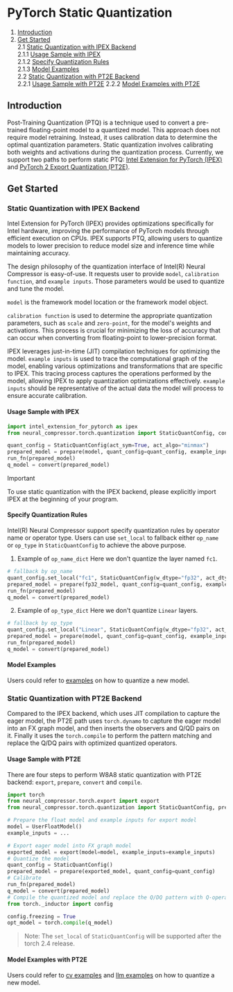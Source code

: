 PyTorch Static Quantization
========================================
1. [Introduction](#introduction)
2. [Get Started](#get-started) \
    2.1 [Static Quantization with IPEX Backend](#static-quantization-with-ipex-backend) \
        2.1.1 [Usage Sample with IPEX](#usage-sample-with-ipex) \
        2.1.2 [Specify Quantization Rules](#specify-quantization-rules) \
        2.1.3 [Model Examples](#model-examples) \
    2.2 [Static Quantization with PT2E Backend](#static-quantization-with-pt2e-backend) \
        2.2.1 [Usage Sample with PT2E](#usage-sample-with-pt2e)
        2.2.2 [Model Examples with PT2E](#model-examples-with-pt2e)


## Introduction

Post-Training Quantization (PTQ) is a technique used to convert a pre-trained floating-point model to a quantized model. This approach does not require model retraining. Instead, it uses calibration data to determine the optimal quantization parameters. Static quantization involves calibrating both weights and activations during the quantization process. Currently, we support two paths to perform static PTQ: [Intel Extension for PyTorch (IPEX)](https://github.com/intel/intel-extension-for-pytorch) and [PyTorch 2 Export Quantization (PT2E)](https://pytorch.org/tutorials/prototype/pt2e_quant_x86_inductor.html).

## Get Started

### Static Quantization with IPEX Backend

Intel Extension for PyTorch (IPEX) provides optimizations specifically for Intel hardware, improving the performance of PyTorch models through efficient execution on CPUs. IPEX supports PTQ, allowing users to quantize models to lower precision to reduce model size and inference time while maintaining accuracy.

The design philosophy of the quantization interface of Intel(R) Neural Compressor is easy-of-use. It requests user to provide `model`, `calibration function`, and `example inputs`. Those parameters would be used to quantize and tune the model. 

`model` is the framework model location or the framework model object.

`calibration function` is used to determine the appropriate quantization parameters, such as `scale` and `zero-point`, for the model's weights and activations. This process is crucial for minimizing the loss of accuracy that can occur when converting from floating-point to lower-precision format.

IPEX leverages just-in-time (JIT) compilation techniques for optimizing the model. `example inputs` is used to trace the computational graph of the model, enabling various optimizations and transformations that are specific to IPEX. This tracing process captures the operations performed by the model, allowing IPEX to apply quantization optimizations effectively. `example inputs` should be representative of the actual data the model will process to ensure accurate calibration.


#### Usage Sample with IPEX
```python
import intel_extension_for_pytorch as ipex
from neural_compressor.torch.quantization import StaticQuantConfig, convert, prepare

quant_config = StaticQuantConfig(act_sym=True, act_algo="minmax")
prepared_model = prepare(model, quant_config=quant_config, example_inputs=example_inputs)
run_fn(prepared_model)
q_model = convert(prepared_model)
```

> [!IMPORTANT]  
> To use static quantization with the IPEX backend, please explicitly import IPEX at the beginning of your program.

#### Specify Quantization Rules
Intel(R) Neural Compressor support specify quantization rules by operator name or operator type. Users can use `set_local` to fallback either `op_name` or `op_type` in `StaticQuantConfig` to achieve the above purpose.

1. Example of `op_name_dict`
Here we don't quantize the layer named `fc1`.
```python
# fallback by op_name
quant_config.set_local("fc1", StaticQuantConfig(w_dtype="fp32", act_dtype="fp32"))
prepared_model = prepare(fp32_model, quant_config=quant_config, example_inputs=example_inputs)
run_fn(prepared_model)
q_model = convert(prepared_model)
```
2. Example of `op_type_dict`
Here we don't quantize `Linear` layers.
```python
# fallback by op_type
quant_config.set_local("Linear", StaticQuantConfig(w_dtype="fp32", act_dtype="fp32"))
prepared_model = prepare(model, quant_config=quant_config, example_inputs=example_inputs)
run_fn(prepared_model)
q_model = convert(prepared_model)
```

#### Model Examples

Users could refer to [examples](https://github.com/intel/neural-compressor/blob/master/examples/3.x_api/pytorch/nlp/huggingface_models/language-modeling/quantization/llm) on how to quantize a new model.


### Static Quantization with PT2E Backend
Compared to the IPEX backend, which uses JIT compilation to capture the eager model, the PT2E path uses `torch.dynamo` to capture the eager model into an FX graph model, and then inserts the observers and Q/QD pairs on it. Finally it uses the `torch.compile` to perform the pattern matching and replace the  Q/DQ pairs with optimized quantized operators.

#### Usage Sample with PT2E
There are four steps to perform W8A8 static quantization with PT2E backend: `export`, `prepare`, `convert` and `compile`.

```python
import torch
from neural_compressor.torch.export import export
from neural_compressor.torch.quantization import StaticQuantConfig, prepare, convert

# Prepare the float model and example inputs for export model
model = UserFloatModel()
example_inputs = ...

# Export eager model into FX graph model
exported_model = export(model=model, example_inputs=example_inputs)
# Quantize the model
quant_config = StaticQuantConfig()
prepared_model = prepare(exported_model, quant_config=quant_config)
# Calibrate
run_fn(prepared_model)
q_model = convert(prepared_model)
# Compile the quantized model and replace the Q/DQ pattern with Q-operator
from torch._inductor import config

config.freezing = True
opt_model = torch.compile(q_model)
```

> Note: The `set_local` of `StaticQuantConfig` will be supported after the torch 2.4 release.

#### Model Examples with PT2E

Users could refer to [cv examples](https://github.com/intel/neural-compressor/blob/master/examples/3.x_api/pytorch/cv/static_quant) and [llm examples](https://github.com/intel/neural-compressor/blob/master/examples/3.x_api/pytorch/nlp/huggingface_models/language-modeling/quantization/static_quant/pt2e) on how to quantize a new model.
